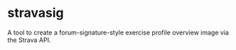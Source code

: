 # stravasig
A tool to create a forum-signature-style exercise profile overview image via the Strava API.
